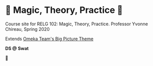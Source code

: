 # :tophat: Magic, Theory, Practice :rabbit:

Course site for RELG 102: Magic, Theory, Practice. Professor Yvonne Chireau, Spring 2020

Extends [Omeka Team's Big Picture Theme](https://github.com/omeka/theme-bigpicture)

**DS @ Swat**

:crystal_ball: